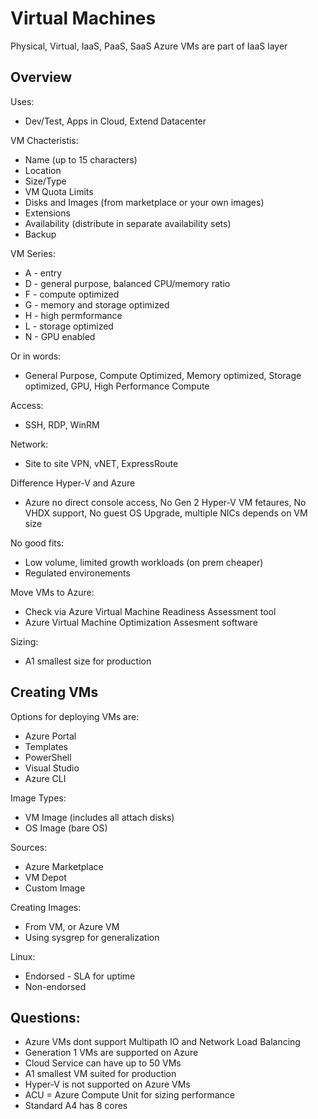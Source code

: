 # Virtual Machines

Physical, Virtual, IaaS, PaaS, SaaS
Azure VMs are part of IaaS layer

## Overview

Uses:
* Dev/Test, Apps in Cloud, Extend Datacenter

VM Chacteristis:
* Name (up to 15 characters)
* Location
* Size/Type
* VM Quota Limits
* Disks and Images (from marketplace or your own images)
* Extensions
* Availability (distribute in separate availability sets)
* Backup

VM Series:
* A - entry
* D - general purpose, balanced CPU/memory ratio
* F - compute optimized
* G - memory and storage optimized
* H - high permformance
* L - storage optimized
* N - GPU enabled

Or in words:
* General Purpose, Compute Optimized, Memory optimized, Storage optimized, GPU, High Performance Compute

Access:
* SSH, RDP, WinRM

Network:
* Site to site VPN, vNET, ExpressRoute

Difference Hyper-V and Azure
* Azure no direct console access, No Gen 2 Hyper-V VM fetaures, No VHDX support, No guest OS Upgrade, multiple NICs depends on VM size

No good fits:
* Low volume, limited growth workloads (on prem cheaper)
* Regulated environements

Move VMs to Azure:
* Check via Azure Virtual Machine Readiness Assessment tool
* Azure Virtual Machine Optimization Assesment software

Sizing:
* A1 smallest size for production

## Creating VMs

Options for deploying VMs are:
* Azure Portal
* Templates
* PowerShell
* Visual Studio
* Azure CLI

Image Types:
* VM Image (includes all attach disks)
* OS Image (bare OS)

Sources:
* Azure Marketplace
* VM Depot
* Custom Image

Creating Images:
* From VM, or Azure VM
* Using sysgrep for generalization

Linux:
* Endorsed - SLA for uptime
* Non-endorsed




## Questions:
* Azure VMs dont support Multipath IO and Network Load Balancing
* Generation 1 VMs are supported on Azure
* Cloud Service can have up to 50 VMs
* A1 smallest VM suited for production
* Hyper-V is not supported on Azure VMs
* ACU = Azure Compute Unit for sizing performance
* Standard A4 has 8 cores
